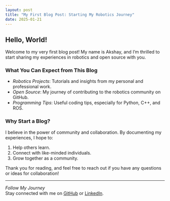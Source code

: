 ```yaml
---
layout: post
title: "My First Blog Post: Starting My Robotics Journey"
date: 2025-01-21
---
```


## Hello, World!

Welcome to my very first blog post! My name is Akshay, and I’m thrilled to start sharing my experiences in robotics and open source with you.

### What You Can Expect from This Blog

- *Robotics Projects*: Tutorials and insights from my personal and professional work.
- *Open Source*: My journey of contributing to the robotics community on GitHub.
- *Programming Tips*: Useful coding tips, especially for Python, C++, and ROS.

### Why Start a Blog?

I believe in the power of community and collaboration. By documenting my experiences, I hope to:
1. Help others learn.
2. Connect with like-minded individuals.
3. Grow together as a community.

Thank you for reading, and feel free to reach out if you have any questions or ideas for collaboration!

---

*Follow My Journey*  
Stay connected with me on [GitHub](https://github.com/dsakshay) or [LinkedIn](https://www.linkedin.com/in/akshay1212/).
